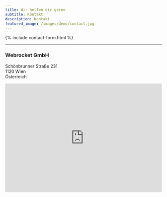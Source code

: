 ```yaml
---
title: Wir helfen dir gerne
subtitle: Kontakt
description: Kontakt
featured_image: /images/demo/contact.jpg
---
```


{% include contact-form.html %}

---

<div class="custom-row">
  <div class="custom-col no-margin">
  <h3>Webrocket GmbH</h3>
    <p>
    Schönbrunner Straße 231
    <br/>
    1120 Wien
    <br/>
    Österreich
    </p>
  </div>
  <div class="custom-col no-margin">
    <iframe src="https://www.google.com/maps/embed?pb=!1m18!1m12!1m3!1d2660.182668736411!2d16.33135661482316!3d48.183831855918555!2m3!1f0!2f0!3f0!3m2!1i1024!2i768!4f13.1!3m3!1m2!1s0x476da827f1d64c09%3A0xe3037a5e674bb6c4!2sWebrocket%20GmbH!5e0!3m2!1sde!2sat!4v1654610473558!5m2!1sde!2sat" height="350" class="custom-map" style="width:100%;border:0;" allowfullscreen="" loading="lazy" referrerpolicy="no-referrer-when-downgrade"></iframe>
  </div>
</div>
